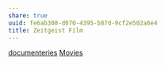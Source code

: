 ```yaml
---
share: true
uuid: fe6ab308-d070-4395-b87d-9cf2e502a6e4
title: Zeitgeist Film
---
```

[documenteries](/5a7617da-520c-45f4-b793-40342c3b7ad6) [Movies](/67e55d56-5eac-48d2-890f-04fc0a970d02)